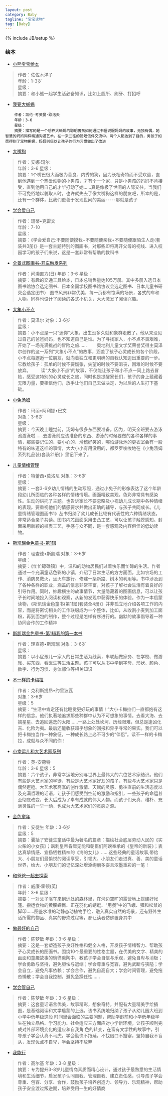 ```yaml
---
layout: post
category: Baby
tagline: "宝宝读物"
tag: [Baby]
---
```

{% include JB/setup %}

### 绘本

* [小熊宝宝绘本](http://www.amazon.cn/%E5%B0%8F%E7%86%8A%E5%AE%9D%E5%AE%9D%E7%BB%98%E6%9C%AC-%E4%BD%90%E4%BD%90%E6%9C%A8%E6%B4%8B%E5%AD%90/dp/B0072T4OV8/ref=sr_1_1?ie=UTF8&qid=1436937468&sr=8-1&keywords=%E5%B0%8F%E7%86%8A%E5%AE%9D%E5%AE%9D%E7%BB%98%E6%9C%AC)

>作者：佐佐木洋子	
>年龄：1-3岁	
>星级：	
>摘要：和小熊一起学生活必备知识，比如上厕所、刷牙、打招呼

* [我要大蜥蜴](http://www.amazon.cn/%E6%B5%B7%E8%B1%9A%E7%BB%98%E6%9C%AC%E8%8A%B1%E5%9B%AD-%E6%88%91%E8%A6%81%E5%A4%A7%E8%9C%A5%E8%9C%B4-%E5%87%AF%E4%BC%A6%C2%B7%E8%80%83%E8%8A%99%E6%9B%BC%C2%B7%E6%AC%A7%E6%B4%9B%E5%A4%AB/dp/B001P30CWW/ref=sr_1_1?ie=UTF8&qid=1436937600&sr=8-1&keywords=%E6%88%91%E8%A6%81%E5%A4%A7%E8%9C%A5%E8%9C%B4)
	
````
	作者：凯伦·考芙曼·欧洛夫
	年龄：3-6
	星级：
	摘要：描写的是一个想养大蜥蜴的聪明男孩如何通过书信说服妈妈的故事，无独有偶，她智慧的妈妈同样精通沟通艺术，在一来二往的简短信件交流中，两个人都达到了目的，男孩子如愿得到了宠物蜥蜴，妈妈则借以让孩子的行为习惯做出了改进

````
	
	
* [大嘴狗](http://www.amazon.cn/%E6%B5%B7%E8%B1%9A%E7%BB%98%E6%9C%AC%E8%8A%B1%E5%9B%AD-%E5%A4%A7%E5%98%B4%E7%8B%97-%E5%AE%89%E5%A8%9C%C2%B7%E7%8E%9B%E5%B0%94/dp/B001Q9EOOC/ref=sr_1_2?ie=UTF8&qid=1436937600&sr=8-2&keywords=%E6%88%91%E8%A6%81%E5%A4%A7%E8%9C%A5%E8%9C%B4)

>作者：安娜·玛尔	
>年龄：3-6	
>星级：	
>摘要：1个嘴巴很大而极为善良、内秀的狗，因为长相奇特而不受欢迎，直到他遇到一个热爱动物的小男孩，才有个一个家，只是小男孩的妈妈不肯接受，直到他用自己的才华打动了她……真是像极了世间的人际交往，当我们不可免俗地以貌取人时，也许就失去了像大嘴狗这样的朋友吧，所幸的是，还有一个群体，比我们更善于发现世间的美丽-----那就是孩子

* [学会爱自己](http://www.amazon.cn/%E5%AD%A6%E4%BC%9A%E7%88%B1%E8%87%AA%E5%B7%B1-%E4%B8%8D%E8%A6%81%E9%9A%8F%E4%BE%BF%E6%91%B8%E6%88%91-%E4%B8%8D%E8%A6%81%E9%9A%8F%E4%BE%BF%E4%BA%B2%E6%88%91-%E4%B8%8D%E8%A6%81%E9%9A%8F%E4%BE%BF%E8%B7%9F%E9%99%8C%E7%94%9F%E4%BA%BA%E8%B5%B0-%E7%8F%8A%E8%92%82%E2%80%A2%E5%85%8B%E9%9B%B7%E6%96%87/dp/B004PLMLZW/ref=sr_1_1?ie=UTF8&qid=1436937995&sr=8-1&keywords=%E5%AD%A6%E4%BC%9A%E7%88%B1%E8%87%AA%E5%B7%B1)

>作者：珊蒂•克雷文	
>年龄：7-10	
>星级：	
>摘要：《学会爱自己:不要随便摸我+不要随便亲我+不要随便跟陌生人走(套装共3册)》是一套主题特别的图画书，对那些即将离开父母的视线、进入校园学习的孩子们来说，这是一套非常有帮助的教科书

* [全景式图画书-开车触发系列](http://www.amazon.cn/%E5%85%A8%E6%99%AF%E5%BC%8F%E5%9B%BE%E7%94%BB%E4%B9%A6-%E5%BC%80%E8%BD%A6%E5%87%BA%E5%8F%91%E7%B3%BB%E5%88%97-%E9%97%B4%E6%BF%91%E7%9B%B4%E6%96%B9/dp/B009O3FP68/ref=sr_1_1?ie=UTF8&qid=1436938185&sr=8-1&keywords=%E5%85%A8%E6%99%AF%E5%BC%8F%E5%9B%BE%E7%94%BB%E4%B9%A6+%E5%BC%80%E8%BD%A6%E5%87%BA%E5%8F%91%E7%B3%BB%E5%88%97)

>作者：间濑直方(日)	
>年龄：3-6	
>星级：	
>摘要：有趣的交通工具绘本，日本总销售量达105万册。其中多册入选日本图书馆协会选定图书、日本全国学校图书馆协议会选定图书、日本儿童书研究会选定图书） 图书风景非常优美，每一页都有饱满的场景，各式的车和人物。同样也设计了阅读的各式小机关，大大激发了阅读兴趣。
	
* [大象小不点](http://www.amazon.cn/%E5%A4%A7%E8%B1%A1%E5%B0%8F%E4%B8%8D%E7%82%B9-%E8%8E%AB%E6%B3%BD%E5%B0%94/dp/B0076FYJLI/ref=sr_1_1?ie=UTF8&qid=1436973334&sr=8-1&keywords=%E5%A4%A7%E8%B1%A1%E5%B0%8F%E4%B8%8D%E7%82%B9)

>作者：莫泽尔	
>对象：3-6岁	
>星级：	
>摘要：小不点是一只“迷你”大象，出生没多久就和象群走散了。他从来没见过自己的爸爸妈妈，也不知道自己是谁。为了寻找家人，小不点不畏艰难，开始了一场充满挑战的冒险之旅…… 　　奥地利儿童文学奖荣誉奖得主莫泽尔创作的这一系列“大象小不点”的故事，涵盖了孩子心灵成长的各个阶段，小不点每邂逅一位朋友，就向着独立和更明确的自我认知迈出重要的一步。它教给孩子：孤单的时候不要慌张，失望的时候不要沮丧，困难的时候不要放弃。 　　读“大象小不点”的故事，不仅能让孩子和小不点一同上路去冒险，感受这特别的心灵成长之旅，同时也是提醒家长们，孩子的身上蕴藏着无限力量，要相信他们，放手让他们自己去做决定，为以后的人生打下基础。

* [小兔汤姆](http://www.amazon.cn/%E5%B0%8F%E5%85%94%E6%B1%A4%E5%A7%86%E7%B3%BB%E5%88%97%E7%A4%BC%E5%93%81%E8%A3%85-%E7%8E%9B%E4%B8%BD%E2%80%A2%E9%98%BF%E5%88%A9%E5%A8%9C%E2%80%A2%E5%B7%B4%E6%96%87/dp/B004RKUNXI/ref=sr_1_1?ie=UTF8&qid=1436973499&sr=8-1&keywords=%E5%B0%8F%E5%85%94%E6%B1%A4%E5%A7%86%E7%B3%BB%E5%88%97%E7%A4%BC%E5%93%81%E8%A3%85)

>作者：玛丽•阿利娜•巴文	
>对象：3-6岁	
>星级：	
>摘要：今天晚上睡觉前，汤姆有很多东西要准备。因为，明天全班要去游泳池游泳啦……去游泳前应该准备的东西、游泳的时候要做的各种各样的事情，那些要记住的、要小心的、滑稽好笑的，哪怕游泳池的更衣室会有一股特有的味道这样的事情，大大小小有用没用的，都罗罗唆唆地在《小兔汤姆系列礼品装(套装21册)》里记下来了。
	
* [儿童情绪管理](http://www.amazon.cn/%E4%B8%AD%E5%9B%BD%E7%AC%AC%E4%B8%80%E5%A5%97%E5%84%BF%E7%AB%A5%E6%83%85%E7%BB%AA%E7%AE%A1%E7%90%86%E5%9B%BE%E7%94%BB%E4%B9%A61-%E7%89%B9%E8%95%BE%E8%A5%BF%E2%80%A2%E8%8E%AB%E6%B4%9B%E5%B0%BC/dp/B0016L53QI/ref=sr_1_1?ie=UTF8&qid=1436973696&sr=8-1&keywords=%E4%B8%AD%E5%9B%BD%E7%AC%AC%E4%B8%80%E5%A5%97%E5%84%BF%E7%AB%A5%E6%83%85%E7%BB%AA%E7%AE%A1%E7%90%86%E5%9B%BE%E7%94%BB%E4%B9%A6)

>作者：特蕾西•莫洛尼	
>对象：3-6岁	
>星级：	
>摘要：一套3-6岁幼儿情绪的生动写照，通过小兔子的形像表达了这个年龄段幼儿所面临的各种各样的情绪情境。画面精致美观，色彩非常具有感染性。生动的烘托了主题。也告诉家长不要忽略及小视幼儿成长期中各种情绪的表现。要重视他们的情感要求并做出正确的辅导，与孩子共同成长。《儿童情绪管理图画书1》丛书归纳了幼儿成长比较有代表性的六种情绪状态。非常适合亲子共读。图书内芯画面采用击凸工艺，可以让孩子触摸感知。封面采用新颖的植表工艺，手感与众不同，是一套感观及内容俱佳的低幼读物。
	
* [斯凯瑞金色童书-第1辑](http://www.amazon.cn/%E6%96%AF%E5%87%AF%E7%91%9E%E9%87%91%E8%89%B2%E7%AB%A5%E4%B9%A6-%E7%90%86%E6%9F%A5%E5%BE%B7%E2%80%A2%E6%96%AF%E5%87%AF%E7%91%9E/dp/B001BLEMYW/ref=sr_1_1?ie=UTF8&qid=1436973986&sr=8-1&keywords=%E6%96%AF%E5%87%AF%E7%91%9E%E9%87%91%E8%89%B2%E7%AB%A5%E4%B9%A6)

>作者：理查德•斯凯瑞	
>对象：3-6岁	
>星级：	
>摘要：《忙忙碌碌镇》中，温和的动物居民们过着快乐而忙碌的生活。作者通过一个充满童话色彩的小镇，介绍了日常生活的方方面面，比如农场的工作、消防员救火，坐火车旅行、修建一条新路、树木的利用等。书中涉及到了各种各样的职业，涵盖的信息非常丰富，对孩子了解社会生活有着良好的引导作用。同时，妙趣横生的故事情节，大量隐藏着的图画信息，可以让孩子长时间地投入阅读和观察，从新的发现中获得快乐的体验。作为一本启蒙读物，《斯凯瑞金色童书(第1辑)(套装全4册)》并非孤立地介绍各项工作的内容，而是将密切相关的工作联缀成为一个整体，比如，从收割小麦到加工面粉，再到面包的制作，整个过程是怎样有序进行的。幽默的故事倡导着一种协同合作的工作精神
	
* [斯凯瑞金色童书-第1辑我的第一本书](http://www.amazon.cn/%E6%96%AF%E5%87%AF%E7%91%9E%E9%87%91%E8%89%B2%E7%AB%A5%E4%B9%A6-%E6%88%91%E7%9A%84%E7%AC%AC%E4%B8%80%E6%9C%AC%E4%B9%A6-%E7%90%86%E6%9F%A5%E5%BE%B7%C2%B7%E6%96%AF%E5%87%AF%E7%91%9E/dp/B0011FA9YK/ref=sr_1_2?ie=UTF8&qid=1436974732&sr=8-2&keywords=%E6%88%91%E7%9A%84%E7%AC%AC%E4%B8%80%E6%9C%AC%E4%B9%A6)

>作者：理查德•斯凯瑞	
>对象：3-6岁	
>星级：	
>摘要：以小屁孩儿一家人的日常生活为线索，串联起做家务、在学校、做游戏、买东西、看医生等生活主题。孩子可以从书中学到字母、形状、颜色、数字、行为习惯、身体部位等相关知识

* [不一样的卡梅拉](http://www.amazon.cn/%E4%B8%8D%E4%B8%80%E6%A0%B7%E7%9A%84%E5%8D%A1%E6%A2%85%E6%8B%89-%E5%85%8B%E5%88%A9%E6%96%AF%E6%8F%90%E6%98%82%E2%80%A2%E7%BA%A6%E9%87%8C%E6%B3%A2%E7%93%A6/dp/B00CY8HN3S/ref=sr_1_1?ie=UTF8&qid=1436974277&sr=8-1&keywords=%E4%B8%8D%E4%B8%80%E6%A0%B7%E7%9A%84%E5%8D%A1%E6%A2%85%E6%8B%89)
	
>作者：克利斯提昂•约里波瓦	
>对象：3-6岁	
>星级：5	
>摘要：“生活中肯定还有比睡觉更好玩的事情！”大小卡梅拉们一直都抱有这样的信念。他们执著地追求那些种群中认为不可想象的事情。去看大海、去摘星星、去追回逃逸的太阳……一路上处处坎坷、历经艰难，但总是逢凶化吉、化险为夷。最后还能收获超乎想象的回报和异乎寻常的果实。我们可以把卡梅拉当作一种象征，一种成长路上必不可少的“伴侣”。读不一样的卡梅拉，成就与众不同的你！
	
* [小幸运儿和大艺术家系列](http://product.dangdang.com/20879347.html#filtertype:2)
	
>作者：英-安荷特	
>年龄：3-6	
>星级：5	
>摘要：六个孩子，非常幸运地分别与世界上最伟大的六位艺术家结识。他们有些是大艺术家的学徒，有些是大艺术家好友的孩子，有些与大艺术家只是偶然邂逅。大艺术家高涨的创作激情、天赋的灵感、勇往直前的生活态度以及充满哲理的话语，让孩子们感受到空前的激励和指引，一些孩子的命运甚至彻底改变，长大后成为了卓有成就的伟大人物。而孩子们天真、稚朴、充满灵性的一举一动，也成为大艺术家们的灵感之源。

* [金色童年](http://www.amazon.cn/%E9%87%91%E8%89%B2%E7%AB%A5%E5%B9%B4%E2%80%A2%E5%85%B1%E4%BA%AB%E7%BB%8F%E5%85%B8%E7%B3%BB%E5%88%97-%E5%AE%89%E5%BE%92%E7%94%9F%E7%AB%A5%E8%AF%9D-%E5%AE%89%E5%BE%92%E7%94%9F/dp/B005XXE03C/ref=sr_1_1?ie=UTF8&qid=1436975192&sr=8-1&keywords=%E9%87%91%E8%89%B2%E7%AB%A5%E5%B9%B4)

>作者：安徒生	
>年龄：3-6岁	
>星级：5	
>摘要：囊括了安徒生童话中最为著名的篇章：描绘社会底层劳动人民的《实火柴的小女孩》；讽刺皇帝昏庸无能和朝臣们阿谀奉承的《皇帝的新装》；表达真挚情感、宣扬牺牲精神的《海的女儿》……这些经典的童话故事,带给大、小朋友们最愉悦的阅读享受，引领大、小朋友们走进真、善、美的童话世界，给大、小朋友们的记忆深处增添绚丽多姿且浓墨重彩的一笔！
	
* [和爸爸一起去探索](http://detail.tmall.com/item.htm?spm=a1z0d.6639537.1997196601.13.IlCKOr&id=45380127283)

>作者：威廉·霍顿(英)	
>年龄：3-6	
>星级：	
>摘要：一对父子驱车来到远处的森林里，在河边空旷的露营地上搭建好帐篷。搬运食物的黄腰蜾蠃、正在羽化的蜻蜓、“用餐”中的飞蛾、獾和松鼠的脚印……图鉴水准的动静态动植物手绘，融入真实自然的场景，还有野外生活所需的物品、真实的野炊过程等，都让读者仿佛置身其中
	
* [做最好的自己](http://detail.tmall.com/item.htm?spm=a1z0d.6639537.1997196601.31.IlCKOr&id=17659199317)

>作者：陈梦敏	
>年龄：3-6	
>星级：	
>摘要：这是一套塑造孩子良好性格和健全人格，开发孩子情绪智力、帮助孩子心灵成长的图画书。围绕10个最重要的性格主题，在优美的文字、精美的画面和童趣故事的徜徉熏陶中，教孩子学会自信与乐观，避免自卑与消极；学会勇敢与坚持，避免胆怯与退缩；学会尊重与宽容，避免武断与狭隘；学会自立，避免凡事依赖；学会合作，避免自高自大；学会时间管理，避免拖沓懒散；学会自我控制，避免急躁任性……
	
* [学会管自己](http://detail.tmall.com/item.htm?spm=a1z0d.6639537.1997196601.49.IlCKOr&id=41139961409)

>作者：陈梦敏	
>年龄：3-6	
>星级：	
>摘要：这套童话语言优美，故事精彩，想象奇特，并配有大量精美手绘插图，是基础阅读和文学启蒙的上选。该书系统地归纳了孩子从幼儿园大班到小学中低年级这段 时间里会面临的主要问题，帮助学龄前和小学低年级学生在独立品格、学习能力、社会适应三方面应对小学新环境，让孩子顺利完成对外部环境变化的适应和自我角 色的转变，在富有文学性的故事中，引导孩子学会认真不马虎，学会勤快不拖延，不找借口不搪塞，坚持自我不盲从，发现优点不自卑，学会坚持不放弃
	
* [我能行](http://detail.tmall.com/item.htm?spm=a1z0d.6639537.1997196601.40.IlCKOr&id=45537689099)

>作者：高尔基	
>年龄：3-8	
>星级：	
>摘要：专为提升3-8岁儿童情商素质而精心设计，通过孩子最熟悉的生活情境和生活细节，启发孩子认同自我、管理自我、建立责任感，引导孩子学会尊重、包容、分享、合作，鼓励孩子培养创造力、领导力、乐观精神，帮助孩子安全渡过叛逆期，培养受用一生的好情商